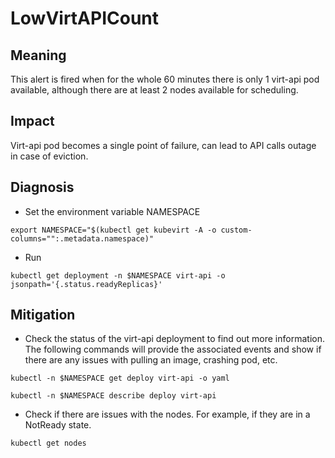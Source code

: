 # LowVirtAPICount

## Meaning

This alert is fired when for the whole 60 minutes there is only 1 virt-api pod available, although there are at least 2 nodes available for scheduling.

## Impact

Virt-api pod becomes a single point of failure, can lead to API calls outage in case of eviction.

## Diagnosis

- Set the environment variable NAMESPACE

```
export NAMESPACE="$(kubectl get kubevirt -A -o custom-columns="":.metadata.namespace)"
```

- Run
```
kubectl get deployment -n $NAMESPACE virt-api -o jsonpath='{.status.readyReplicas}'
```

## Mitigation

- Check the status of the virt-api deployment to find out more information. The following commands will provide the associated events and show if there are any issues with pulling an image, crashing pod, etc. 
```
kubectl -n $NAMESPACE get deploy virt-api -o yaml
```
```
kubectl -n $NAMESPACE describe deploy virt-api
```
- Check if there are issues with the nodes. For example, if they are in a NotReady state.
```
kubectl get nodes
```
